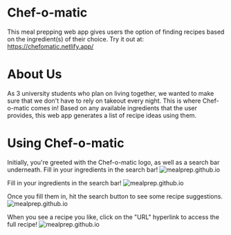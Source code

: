 # Chef-o-matic
This meal prepping web app gives users the option of finding recipes based on the ingredient(s) of their choice.
Try it out at: https://chefomatic.netlify.app/

# About Us
As 3 university students who plan on living together, we wanted to make sure that we don't have to rely on takeout every night. This is where Chef-o-matic comes in!
Based on any available ingredients that the user provides, this web app generates a list of recipe ideas using them. 

# Using Chef-o-matic
Initially, you're greeted with the Chef-o-matic logo, as well as a search bar underneath. Fill in your ingredients in the search bar!
![mealprep.github.io](https://github.com/stutimunshi/mealprep.github.io/blob/main/public/Landing.png)

Fill in your ingredients in the search bar!
![mealprep.github.io](https://github.com/stutimunshi/mealprep.github.io/blob/main/public/Ingredients.png)

Once you fill them in, hit the search button to see some recipe suggestions.
![mealprep.github.io](https://github.com/stutimunshi/mealprep.github.io/blob/main/public/Results.png)

When you see a recipe you like, click on the "URL" hyperlink to access the full recipe!
![mealprep.github.io](https://github.com/stutimunshi/mealprep.github.io/blob/main/public/URL.png)

